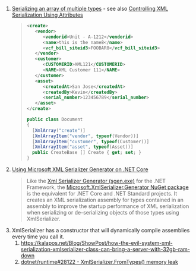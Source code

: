 1. [Serializing an array of multiple types](https://stackoverflow.com/questions/28462449/serializing-an-array-of-multiple-types-using-xmlserializer) - see also [Controlling XML Serialization Using Attributes](https://docs.microsoft.com/en-us/dotnet/standard/serialization/controlling-xml-serialization-using-attributes)
    > ```xml
    > <create>
    >    <vendor> 
    >       <vendorid>Unit - A-1212</vendorid>
    >       <name>this is the name8</name>
    >       <vcf_bill_siteid3>FOOBAR8</vcf_bill_siteid3>
    >    </vendor>             
    >    <customer>
    >       <CUSTOMERID>XML121</CUSTOMERID>
    >       <NAME>XML Customer 111</NAME>
    >    </customer>             
    >    <asset>  
    >       <createdAt>San Jose</createdAt>
    >       <createdBy>Kevin</createdBy>
    >       <serial_number>123456789</serial_number>
    >    </asset> 
    > </create>
    > ```
    > 
    > ```c#
    > public class Document
    > {
    >   [XmlArray("create")]
    >   [XmlArrayItem("vendor", typeof(Vendor))]
    >   [XmlArrayItem("customer", typeof(Customer))]
    >   [XmlArrayItem("asset", typeof(Asset))]
    >   public CreateBase [] Create { get; set; }
    > }
    > ```
2. [Using Microsoft XML Serializer Generator on .NET Core](https://docs.microsoft.com/en-us/dotnet/core/additional-tools/xml-serializer-generator)
   > Like the [Xml Serializer Generator (sgen.exe)](https://docs.microsoft.com/en-us/dotnet/standard/serialization/xml-serializer-generator-tool-sgen-exe) for the .NET Framework, the [Microsoft.XmlSerializer.Generator NuGet package](https://www.nuget.org/packages/Microsoft.XmlSerializer.Generator) is the equivalent for .NET Core and .NET Standard projects. It creates an XML serialization assembly for types contained in an assembly to improve the startup performance of XML serialization when serializing or de-serializing objects of those types using XmlSerializer.
3. XmlSerializer has a constructor that will dynamically compile assemblies every time you call it.
     1. https://kalapos.net/Blog/ShowPost/how-the-evil-system-xml-serialization-xmlserializer-class-can-bring-a-server-with-32gb-ram-down
     2. [dotnet/runtime#28122 - XmlSerializer.FromTypes() memory leak](https://github.com/dotnet/runtime/issues/28122  )
